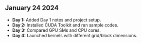 ## January 24 2024
- **Day 1:** Added Day 1 notes and project setup.
- **Day 2:** Installed CUDA Toolkit and ran sample codes.
- **Day 3:** Compared GPU SMs and CPU cores.
- **Day 4:** Launched kernels with different grid/block dimensions.
